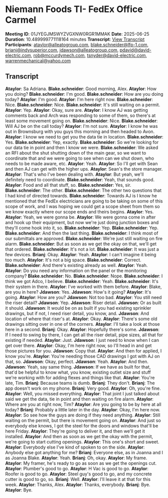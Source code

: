 # Niemann Foods TI- FedEx Office Carmel
**Meeting ID**: 01JYEGJMSWYZVGXNW0RGR1MMAK
**Date**: 2025-06-25
**Duration**: 10.489999771118164 minutes
**Transcript**: [View Transcript](https://app.fireflies.ai/view/01JYEGJMSWYZVGXNW0RGR1MMAK)
**Participants**: ataylor@alleatogroup.com, blake.schneider@lfp-1.com, brianj@indysuperior.com, jdawson@alleatogroup.com, pdavid@david-electric.com, rob@mccurdymech.com, tsnyder@david-electric.com, warrenmechanical@yahoo.com

## Transcript
**Ataylor**: Sa Adriana.
**Blake.schneider**: Good morning, Alex.
**Ataylor**: How you doing?
**Blake.schneider**: I'm good.
**Blake.schneider**: How are you doing today?
**Ataylor**: I'm good.
**Ataylor**: I'm here right now.
**Blake.schneider**: Nice.
**Blake.schneider**: Nice.
**Blake.schneider**: It's still waiting on a permit.
**Ataylor**: Yep.
**Ataylor**: Okay, sure are.
**Ataylor**: I know AJ was getting comments back and Arch was responding to some of them, so there's at least some movement going on.
**Blake.schneider**: Nice.
**Blake.schneider**: Will AJ be on the call today?
**Ataylor**: I'm not sure.
**Ataylor**: I know he was out in Brownsburg with you guys this morning and then headed to Avon.
**Ataylor**: I know we need to get you the data tie in location.
**Blake.schneider**: Yes.
**Blake.schneider**: Yep, exactly.
**Blake.schneider**: So we're looking for our data tie in point and then I know we were.
**Blake.schneider**: We asked an RFI about the shut shutting down of the main gear, so we want to coordinate that and we were going to see when can we shut down, who needs to be made aware, etc.
**Ataylor**: Yeah.
**Ataylor**: So I'll get with Sean and then AJ can get with the higher ups.
**Ataylor**: Sean's the store manager.
**Ataylor**: That's who I've been dealing with.
**Ataylor**: But yeah, we'll definitely need to coordinate.
**Blake.schneider**: Yeah, that sounds good.
**Ataylor**: Food and all that stuff, so.
**Blake.schneider**: Yes, sir.
**Blake.schneider**: The other.
**Blake.schneider**: The other two questions that I had kind of directed towards.
**Blake.schneider**: Towards AJ is I know he mentioned that the FedEx electricians are going to be taking on some of this scope of work, and I was hoping we could get a scope sheet from them so we know exactly where our scope ends and theirs begins.
**Ataylor**: Yes.
**Ataylor**: Yeah, we were gonna be.
**Ataylor**: We were gonna come in after and hook up their equipment, but now we're just doing junction boxes and they'll come hook into it, so.
**Blake.schneider**: Yep.
**Blake.schneider**: Yep.
**Blake.schneider**: And then the last thing.
**Blake.schneider**: I think most of our submittals are approved.
**Blake.schneider**: We're just still waiting on fire alarm.
**Blake.schneider**: But as soon as we get the okay on that, we'll get that ordered.
**Blake.schneider**: It's not a lot.
**Blake.schneider**: It was just a few devices.
**Brianj**: Okay.
**Ataylor**: Yeah.
**Ataylor**: I can't imagine it being too much.
**Ataylor**: It's not a big space.
**Blake.schneider**: Correct.
**Blake.schneider**: And there's existing already as well.
**Ataylor**: Yeah.
**Ataylor**: Do you need any information on the panel or the monitoring company?
**Blake.schneider**: No.
**Blake.schneider**: Nope.
**Blake.schneider**: I think we got Adco, I believe.
**Blake.schneider**: Yeah.
**Blake.schneider**: It's their system in there.
**Ataylor**: I've worked with them before.
**Ataylor**: Blake, are you in here?
**Jdawson**: Yes.
**Jdawson**: How's it going?
**Ataylor**: It's going.
**Ataylor**: How are you?
**Jdawson**: Not too bad.
**Ataylor**: You still need the riser detail?
**Jdawson**: Yep.
**Jdawson**: Riser detail.
**Jdawson**: Or as built it should.
**Jdawson**: It would be on as built if you had existing sprinkler drawings, but if not, I need riser detail, you know, and.
**Jdawson**: And location of where that riser's at.
**Ataylor**: Okay.
**Ataylor**: There's some old drawings sitting over in one of the corners.
**Ataylor**: I'll take a look at those here in a second.
**Brianj**: Okay.
**Ataylor**: Hopefully there's some.
**Jdawson**: If I need to swing by there, I can get all the riser detail, pipe sizes, all that for existing if needed.
**Ataylor**: Just.
**Jdawson**: I just need to know when I can get over there.
**Ataylor**: Okay, I'm here right now, so I'll head in and get those pictures for you.
**Jdawson**: Copy that.
**Ataylor**: And then for applied, I know you're.
**Ataylor**: You're needing those CAD drawings I got with AJ on that, so.
**Jdawson**: Okay, perfect.
**Jdawson**: Yeah.
**Ataylor**: And then.
**Jdawson**: Yeah, say same thing.
**Jdawson**: If we have as built for that, that'd be helpful to know what, you know, existing outlet size and stuff we're working with for adding flexes and things like that.
**Ataylor**: You're late, Tim.
**Brianj**: Because teams is dumb.
**Brianj**: They don't.
**Brianj**: The app doesn't work on my phone.
**Brianj**: Very good.
**Ataylor**: Oh, you're fine.
**Ataylor**: Well, you missed everything.
**Ataylor**: That joint I just talked about said we get the data, tie in point and then waiting on fire alarm.
**Ataylor**: Where are you at right now, Tim?
**Ataylor**: Are you going to be by here at all today?
**Brianj**: Probably a little later in the day.
**Ataylor**: Okay, I'm here now.
**Ataylor**: So see how the guys are doing if they need anything.
**Ataylor**: Still waiting on the permit, but there is movement going on.
**Ataylor**: And just so everybody else knows, I got the steel for the doors and windows that'll be here Friday.
**Ataylor**: They're going to deliver it, and then we'll get it installed.
**Ataylor**: And then as soon as we get the okay with the permit, we're going to start cutting openings.
**Ataylor**: This one's short and sweet.
**Ataylor**: Everybody else I've kind of spoken to on the side.
**Ataylor**: Anybody else got anything for me?
**Brianj**: Everyone else, as in Joanna and I as Joanna Blake.
**Ataylor**: Yeah.
**Brianj**: Oh, okay.
**Ataylor**: My frame.
**Ataylor**: My framer, he's ready to go as soon as we get the openings cut.
**Ataylor**: Plumber's good to go.
**Ataylor**: H Vac is good to go.
**Ataylor**: Roofer is good to go.
**Ataylor**: Steel guy's good to go, and my concrete cutter is good to go, so.
**Brianj**: Well.
**Ataylor**: I'll leave it at that for this week.
**Ataylor**: Thanks, Alex.
**Ataylor**: Thanks, everybody.
**Brianj**: Bye.
**Ataylor**: Bye.